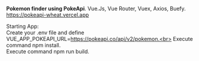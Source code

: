 <strong>Pokemon finder using PokeApi</strong>.
Vue.Js, Vue Router, Vuex, Axios, Buefy.<br>
<a>https://pokeapi-wheat.vercel.app</a>

Starting App:<br>
Create your .env file and define VUE_APP_POKEAPI_URL=https://pokeapi.co/api/v2/pokemon.<br>
Execute command npm install.<br>
Execute command npm run build.<br>

